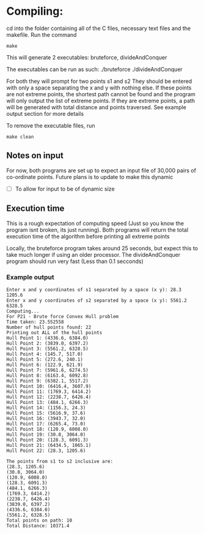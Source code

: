 # Compiling:
cd into the folder containing all of the C files, necessary text files and the makefile.
Run the command 
```
make
```
This will generate 2 executables: bruteforce, divideAndConquer

The executables can be run as such:
./bruteforce
./divideAndConquer

For both they will prompt for two points s1 and s2
They should be entered with only a space separating the x and y with nothing else. 
If these points are not extreme points, the shortest path cannot be found and the program will only output the list of extreme points.
If they are extreme points, a path will be generated with total distance and points traversed.
See example output section for more details

To remove the executable files, run

```
make clean
```

## Notes on input
For now, both programs are set up to expect an input file of 30,000 pairs of co-ordinate points. Future plans is to update to make this dynamic
- [ ] To allow for input to be of dynamic size

## Execution time
This is a rough expectation of computing speed (Just so you know the program isnt broken, its just running).
Both programs will return the total execution time of the algorithm before printing all extreme points

Locally, the bruteforce program takes around 25 seconds, but expect this to take much longer if using an older processor. 
The divideAndConquer program should run very fast (Less than 0.1 secconds)


### Example output
```
Enter x and y coordinates of s1 separated by a space (x y): 28.3 1205.6
Enter x and y coordinates of s2 separated by a space (x y): 5561.2 6328.5
Computing...
For P21 - Brute force Convex Hull problem
Time taken: 23.552558
Number of hull points found: 22
Printing out ALL of the hull points
Hull Point 1: (4336.6, 6384.0)
Hull Point 2: (3839.0, 6397.2)
Hull Point 3: (5561.2, 6328.5)
Hull Point 4: (145.7, 517.0)
Hull Point 5: (272.6, 240.1)
Hull Point 6: (122.9, 621.9)
Hull Point 7: (5961.6, 6274.5)
Hull Point 8: (6163.4, 6092.8)
Hull Point 9: (6382.1, 5517.2)
Hull Point 10: (6416.4, 3607.9)
Hull Point 11: (1769.3, 6414.2)
Hull Point 12: (2238.7, 6426.4)
Hull Point 13: (484.1, 6266.3)
Hull Point 14: (1156.3, 24.3)
Hull Point 15: (5616.9, 37.6)
Hull Point 16: (3943.7, 32.0)
Hull Point 17: (6265.4, 73.0)
Hull Point 18: (120.9, 6008.0)
Hull Point 19: (30.8, 3064.0)
Hull Point 20: (128.3, 6091.3)
Hull Point 21: (6434.5, 1065.1)
Hull Point 22: (28.3, 1205.6)

The points from s1 to s2 inclusive are:
(28.3, 1205.6)
(30.8, 3064.0)
(120.9, 6008.0)
(128.3, 6091.3)
(484.1, 6266.3)
(1769.3, 6414.2)
(2238.7, 6426.4)
(3839.0, 6397.2)
(4336.6, 6384.0)
(5561.2, 6328.5)
Total points on path: 10
Total Distance: 10371.4
```
